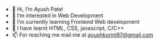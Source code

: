 - 👋 Hi, I’m Ayush Patel
- 👀 I’m interested in Web Development
- 🌱 I’m currently learning Frontend Web development
- 💞️ I have learnt HTML, CSS, javascript, C/C++
- 📫 For reaching me mail me at ayushkurmi97@gmail.com

<!---
ayush-patel-78/ayush-patel-78 is a ✨ special ✨ repository because its `README.md` (this file) appears on your GitHub profile.
You can click the Preview link to take a look at your changes.
--->
